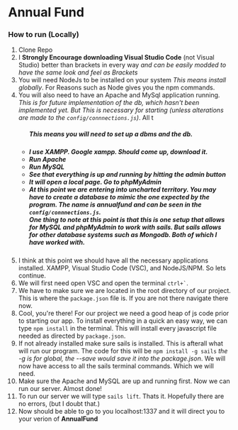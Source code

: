 <h1>Annual Fund</h1>
<h3> How to run (Locally)</h3>
<ol>
<li>Clone Repo
</li><li>I <b>Strongly Encourage downloading Visual Studio Code</b> (not Visual Studio) better than brackets in every way <i>and can be easily modded to have the same look and feel as Brackets</i>
</li><li>You will need NodeJs to be installed on your system <i>This means install globally</i>. For Reasons such as Node gives you the npm commands. 
</li><li>You will also need to have an Apache and MySql application running. <i>This is for future implementation of the db, which hasn't been implemented yet. But This is necessary for starting (unless alterations are made to the <code>config/connnections.js</code>)</i>. All t
  <ul><h5>This means you will need to set up a dbms and the db.<h5>
    <li>I use XAMPP. Google xampp. Should come up, download it. 
    </li><li>Run Apache 
    </li><li>Run MySQL
    </li><li>See that everything is up and running by hitting the admin button
    </li><li>It will open a local page. Go to phpMyAdmin
    </li><li><i>At this point we are entering into uncharted territory.</i> You may have to create a database to mimic the one expected by the program. The name is annualfund and can be seen in the <code>config/connnections.js</code>. 
    </li>
    One thing to note at this point is that this is one setup that allows for MySQL and phpMyAdmin to work with sails. But sails allows for other database systems such as Mongodb. Both of which I have worked with. 
  </ul>
  </li><li>I think at this point we should have all the necessary applications installed. XAMPP, Visual Studio Code (VSC), and NodeJS/NPM. So lets continue.
  </li><li>We will first need open VSC and open the terminal <code>ctrl+`</code>.  
  </li><li>We have to make sure we are located in the root directory of our project. This is where the <code>package.json</code> file is. If you are not there navigate there now.
  </li><li>Cool, you're there! For our project we need a good heap of js code prior to starting our app. To install everything in a quick an easy way, we can type <code>npm install</code> in the terminal. This will install every javascript file needed as directed by <code>package.json</code>.
  </li><li>If not already installed make sure sails is installed. This is afterall what will run our program. The code for this will be <code>npm install -g sails</code> <i>the -g is for global, the --save would save it into the package.json</i>. We will now have access to all the sails terminal commands. Which we will need. 
  </li><li>Make sure the Apache and MySQL are up and running first. Now we can run our server. Almost done! 
  </li><li>To run our server we will type <code>sails lift</code>. Thats it. Hopefully there are no errors, (but I doubt that.)
  </li><li>Now should be able to go to you localhost:1337 and it will direct you to your verion of <b>AnnualFund</b>
</ol>
